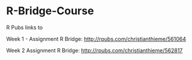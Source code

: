 # R-Bridge-Course

R Pubs links to 

Week 1 - Assignment R Bridge: http://rpubs.com/christianthieme/561064 

Week 2 Assignment R Bridge: http://rpubs.com/christianthieme/562817
